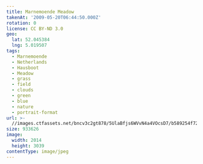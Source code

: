 ```yaml
---
title: Marnemoende Meadow
takenAt: '2009-05-20T06:44:50.000Z'
rotation: 0
license: CC BY-ND 3.0
geo:
  lat: 52.045384
  lng: 5.019507
tags:
  - Marnemoende
  - Netherlands
  - Hausboot
  - Meadow
  - grass
  - field
  - clouds
  - green
  - blue
  - nature
  - portrait-format
url: >-
  //images.ctfassets.net/bncv3c2gt878/5UlaBfjs6WVvN4a4VOcsD7/b589254f7218ccd5ba1ee77c9c761fea/marnemoende-meadow_4358322477_o
size: 933626
image:
  width: 2014
  height: 3039
contentType: image/jpeg
---
```


